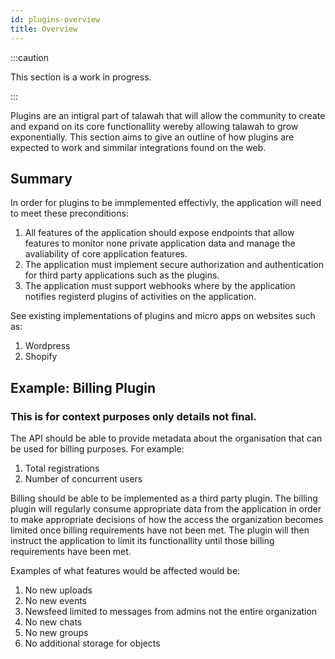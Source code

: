 ```yaml
---
id: plugins-overview
title: Overview
---
```


:::caution

This section is a work in progress.

:::

Plugins are an intigral part of talawah that will allow the community to create and expand on its core functionallity wereby allowing talawah to grow exponentially. This section aims to give an outline of how plugins are expected to work and simmilar integrations found on the web.

## Summary

In order for plugins to be immplemented effectivly, the application will need to meet these preconditions:
1. All features of the application should expose endpoints that allow features to monitor none private application data and manage the avaliability of core application features.
2. The application must implement secure authorization and authentication for third party applications such as the plugins.
3. The application must support webhooks where by the application notifies registerd plugins of activities on the application.

See existing implementations of plugins and micro apps on websites such as:
1. Wordpress 
2. Shopify


## Example: Billing Plugin

### This is for context purposes only details not final.

The API should be able to provide metadata about the organisation that can be used for billing purposes. For example:

1. Total registrations
2. Number of concurrent users

Billing should be able to be implemented as a third party plugin. The billing plugin will regularly consume appropriate data from the application in order to make appropriate decisions of how the access the organization becomes limited once billing requirements have not been met. The plugin will then instruct the application to limit its functionallity until those billing requirements have been met.

Examples of what features would be affected would be:

1. No new uploads
1. No new events
1. Newsfeed limited to messages from admins not the entire organization
1. No new chats
1. No new groups
1. No additional storage for objects
